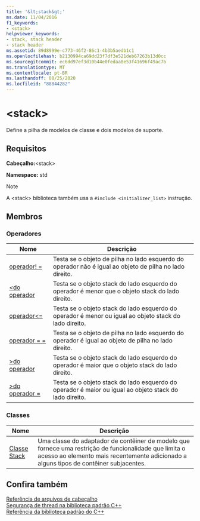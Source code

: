 ```yaml
---
title: '&lt;stack&gt;'
ms.date: 11/04/2016
f1_keywords:
- <stack>
helpviewer_keywords:
- stack, stack header
- stack header
ms.assetid: 89d8999e-c773-46f2-86c1-4b3b5aedb1c1
ms.openlocfilehash: b2130994ca69dd23f7df3e521deb67263b13d0cc
ms.sourcegitcommit: ec6dd97ef3d10b44e0fedaa8e53f41696f49ac7b
ms.translationtype: MT
ms.contentlocale: pt-BR
ms.lasthandoff: 08/25/2020
ms.locfileid: "88844282"
---
```

# <a name="ltstackgt"></a>&lt;stack&gt;

Define a pilha de modelos de classe e dois modelos de suporte.

## <a name="requirements"></a>Requisitos

**Cabeçalho:**\<stack>

**Namespace:** std

> [!NOTE]
> A \<stack> biblioteca também usa a `#include <initializer_list>` instrução.

## <a name="members"></a>Membros

### <a name="operators"></a>Operadores

|Nome|Descrição|
|-|-|
|[operador! =](../standard-library/stack-operators.md#op_neq)|Testa se o objeto de pilha no lado esquerdo do operador não é igual ao objeto de pilha no lado direito.|
|[<do operador ](../standard-library/stack-operators.md#op_lt)|Testa se o objeto stack do lado esquerdo do operador é menor que o objeto stack do lado direito.|
|[operador\<=](../standard-library/stack-operators.md#op_lt_eq)|Testa se o objeto stack do lado esquerdo do operador é menor ou igual ao objeto stack do lado direito.|
|[operador = =](../standard-library/stack-operators.md#op_eq_eq)|Testa se o objeto de pilha no lado esquerdo do operador é igual ao objeto de pilha no lado direito.|
|[>do operador ](../standard-library/stack-operators.md#op_gt)|Testa se o objeto stack do lado esquerdo do operador é maior que o objeto stack do lado direito.|
|[>do operador =](../standard-library/stack-operators.md#op_gt_eq)|Testa se o objeto stack do lado esquerdo do operador é maior ou igual ao objeto stack do lado direito.|

### <a name="classes"></a>Classes

|Nome|Descrição|
|-|-|
|[Classe Stack](../standard-library/stack-class.md)|Uma classe do adaptador de contêiner de modelo que fornece uma restrição de funcionalidade que limita o acesso ao elemento mais recentemente adicionado a alguns tipos de contêiner subjacentes.|

## <a name="see-also"></a>Confira também

[Referência de arquivos de cabeçalho](../standard-library/cpp-standard-library-header-files.md)\
[Segurança de thread na biblioteca padrão C++](../standard-library/thread-safety-in-the-cpp-standard-library.md)\
[Referência da biblioteca padrão do C++](../standard-library/cpp-standard-library-reference.md)
